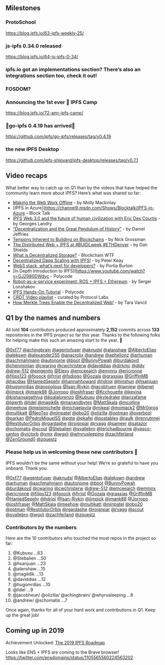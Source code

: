 
## Milestones

### ProtoSchool
https://blog.ipfs.io/63-ipfs-weekly-25/

### js-ipfs 0.34.0 released
https://blog.ipfs.io/64-js-ipfs-0-34/

### ipfs.io got an implementations section? There’s also an integrations section too, check it out!

### FOSDOM?

### Announcing the 1st ever 🌌 IPFS Camp
https://blog.ipfs.io/72-ann-ipfs-camp/

### 🎉go-ipfs 0.4.19 has arrived🎉
https://github.com/ipfs/go-ipfs/releases/tag/v0.4.19

### the new IPFS Desktop
https://github.com/ipfs-shipyard/ipfs-desktop/releases/tag/v0.7.1

## Video recaps

What better way to catch up on Q1 than by the videos that have helped the community learn more about IPFS? Here’s what was shared so far:
+ [Making the Web Work Offline](https://www.youtube.com/watch?list=PLuhRWgmPaHtRdiy0HKNy4UZ4dKVUVL_KG&time_continue=7&v=VllPpxVNH5k) - by Molly Mackinlay 
+ [IPFS in Azure](https://channel9.msdn.com/Shows/Blocktalk/IPFS-in-Azure - Block Talk
+ [IPFS Web 3.0 and the future of human civilization with Eric Des Courtis](https://www.youtube.com/watch?v=xmAedcmhUvI&feature=youtu.be) - by Georges Landry
+ [“Decentralization and the Great Pendulum of History”](https://www.youtube.com/watch?v=o2HxOqZzR1U) - by Daniel Jeffries
+ [Tensions Inherent to Building on Blockchains](https://blog.blockstack.org/nick-grossman-on-tensions-inherent-to-building-on-blockchains/) - by Nick Grossman
+ [The Distributed Web + IPFS at #BUIDLweek #ETHDenver](https://www.youtube.com/watch?v=JKcHmloxpLw) - by Dan Shields
+ [What is Decentralized Storage?](https://www.youtube.com/watch?v=I5M8bXQR9uA) - Blockchain WTF
+ [Decentralized Dapp Scaling with IPFS!](https://www.youtube.com/watch?time_continue=2&v=-XdVnK22mZc) - by Peter Keay
+ [Web3 stack, what’s next for developers?](https://www.youtube.com/watch?v=N76-HcQDuhQ&feature=youtu.be) - by Portia Burton
+ [In Depth Introduction to IPFS](https://www.youtube.com/watch?v=GJ2980DWdyc - Polycode
+ [Robot-as-a-service experiment: ROS + IPFS + Ethereum](https://www.youtube.com/watch?v=-GgnykaVWeQ) - by Sergei Lonshakov
+ [IPFS Hands-On Tutorial](https://www.youtube.com/watch?v=KIEq2FyMczs) - Polycode
+ [CRDT Video playlist](https://blog.ipfs.io/67-crdt-research-meetup/) - curated by Protocol Labs
+ [How Merkle Trees Enable the Decentralized Web!](https://www.youtube.com/watch?v=YIc6MNfv5iQ) - by Tara Vancil


## Q1 by the names and numbers
All told **104** contributors produced approximately **2,152** commits across **133** repositories in the IPFS project so far this year. Thanks to the following folks for helping make this such an amazing start to the year. 👏

[@0xf77](https://github.com/0xf77)
[@achingbrain](https://github.com/achingbrain)
[@agentofuser](https://github.com/agentofuser)
[@aknudsl](https://github.com/aknuds1)
[@alanshaw](https://github.com/alanshaw)
[@AlbertoElias](https://github.com/AlbertoElias)
[@alekswn](https://github.com/alekswn)
[@alexander255](https://github.com/alexander255)
[@anacrolix](https://github.com/anacrolix)
[@andrew](https://github.com/andrew)
[@aphelionz](https://github.com/aphelionz)
[@arhuman](https://github.com/arhuman)
[@aschmahmann](https://github.com/aschmahmann)
[@autonome](https://github.com/autonome)
[@bpot](https://github.com/bpot)
[@BunnyPowah](https://github.com/BunnyPowah)
[@burdakovd](https://github.com/burdakovd)
[@chenminjian](https://github.com/chenminjian)
[@cwaring](https://github.com/cwaring)
[@cwchristerw](https://github.com/cwchristerw)
[@daviddias](https://github.com/daviddias)
[@dirkmc](https://github.com/dirkmc)
[@djdv](https://github.com/djdv)
[@drew-512](https://github.com/drew-512)
[@eingenito](https://github.com/eingenito)
[@Elexy](https://github.com/Elexy)
[@emceeaich](https://github.com/emceeaich)
[@emmnx](https://github.com/emmnx)
[@ericronne](https://github.com/ericronne)
[@filips123](https://github.com/filips123)
[@fooock](https://github.com/fooock)
[@frrist](https://github.com/frrist)
[@fsdiogo](https://github.com/fsdiogo)
[@Gozala](https://github.com/Gozala)
[@grassias](https://github.com/grassias)
[@GriffinMB](https://github.com/GriffinMB)
[@hacdias](https://github.com/hacdias)
[@HamedSepehr](https://github.com/HamedSepehr)
[@hannahhoward](https://github.com/hannahhoward)
[@hdriqi](https://github.com/hdriqi)
[@hinshun](https://github.com/hinshun)
[@hsanjuan](https://github.com/hsanjuan)
[@hugomrdias](https://github.com/hugomrdias)
[@ianopolous](https://github.com/ianopolous)
[@Isan-Rivkin](https://github.com/Isan-Rivkin)
[@jacobhuen](https://github.com/jacobheun)
[@jamiew](https://github.com/jamiew)
[@jbenet](https://github.com/jbenet)
[@jimpick](https://github.com/jimpick)
[@jmank88](https://github.com/jmank88)
[@Jorropo](https://github.com/Jorropo)
[@joshfraser](https://github.com/joshfraser)
[@Kcchouette](https://github.com/Kcchouette)
[@kevina](https://github.com/kevina)
[@kishansagathiya](https://github.com/kishansagathiya)
[@koalalorenzo](https://github.com/koalalorenzo)
[@Kubuxu](https://github.com/Kubuxu)
[@kyledrake](https://github.com/kyledrake)
[@lanzafame](https://github.com/lanzafame)
[@lgierth](https://github.com/lgierth)
[@lidel](https://github.com/lidel)
[@magik6k](https://github.com/magik6k)
[@manandbytes](https://github.com/manandbytes)
[@MattSkala](https://github.com/MattSkala)
[@mcollina](https://github.com/mcollina)
[@meehow](https://github.com/meehow)
[@meiqimichelle](https://github.com/meiqimichelle)
[@michaelavila](https://github.com/michaelavila)
[@mikeal](https://github.com/mikeal)
[@momack2](https://github.com/momack2)
[@Mr0grog](https://github.com/Mr0grog)
[@multikatt](https://github.com/multikatt)
[@NeoTeo](https://github.com/NeoTeo)
[@niinpatel](https://github.com/niinpatel)
[@obo20](https://github.com/obo20)
[@olizilla](https://github.com/olizilla)
[@optman](https://github.com/optman)
[@overbool](https://github.com/overbool)
[@parkan](https://github.com/parkan)
[@PedroMiguelSS](https://github.com/PedroMiguelSS)
[@pgte](https://github.com/pgte)
[@pkafei](https://github.com/pkafei)
[@postables](https://github.com/postables)
[@raulk](https://github.com/raulk)
[@renrutnnej](https://github.com/renrutnnej)
[@RestitutorOrbis](https://github.com/RestitutorOrbis)
[@rgardaphe](https://github.com/rgardaphe)
[@roignpar](https://github.com/roignpar)
[@rvagg](https://github.com/rvagg)
[@sameer](https://github.com/sameer)
[@satazor](https://github.com/satazor)
[@schomatis](https://github.com/schomatis)
[@scout](https://github.com/scout)
[@Stebalien](https://github.com/Stebalien)
[@svallebro](https://github.com/svallebro)
[@terichadbourne](https://github.com/terichadbourne)
[@vasco-santos](https://github.com/vasco-santos)
[@victorb](https://github.com/victorb)
[@vmx](https://github.com/vmx)
[@wgxli](https://github.com/wgxli)
[@whyrusleeping](https://github.com/whyrusleeping)
[@zachferland](https://github.com/zachferland)
[@ZenGround0](https://github.com/ZenGround0)
[@zquestz](https://github.com/zquestz)


### Please help us in welcoming these new contributors 👋

IPFS wouldn’t be the same without your help! We’re so grateful to have you onboard. Thank you.

[@0xf77](https://github.com/0xf77)
[@agentofuser](https://github.com/agentofuser)
[@aknudsl](https://github.com/aknuds1)
[@AlbertoElias](https://github.com/AlbertoElias)
[@alekswn](https://github.com/alekswn)
[@andrew](https://github.com/andrew)
[@arhuman](https://github.com/arhuman)
[@aschmahmann](https://github.com/aschmahmann)
[@autonome](https://github.com/autonome)
[@bpot](https://github.com/bpot)
[@BunnyPowah](https://github.com/BunnyPowah)
[@burdakovd](https://github.com/burdakovd)
[@cwaring](https://github.com/cwaring)
[@cwchristerw](https://github.com/cwchristerw)
[@drew-512](https://github.com/drew-512)
[@emceeaich](https://github.com/emceeaich)
[@emmnx](https://github.com/emmnx)
[@ericronne](https://github.com/ericronne)
[@filips123](https://github.com/filips123)
[@fooock](https://github.com/fooock)
[@frrist](https://github.com/frrist)
[@Gozala](https://github.com/Gozala)
[@grassias](https://github.com/grassias)
[@GriffinMB](https://github.com/GriffinMB)
[@HamedSepehr](https://github.com/HamedSepehr)
[@hdriqi](https://github.com/hdriqi)
[@Isan-Rivkin](https://github.com/Isan-Rivkin)
[@jimpick](https://github.com/jimpick)
[@jmank88](https://github.com/jmank88)
[@Jorropo](https://github.com/Jorropo)
[@joshfraser](https://github.com/joshfraser)
[@MattSkala](https://github.com/MattSkala)
[@meehow](https://github.com/meehow)
[@multikatt](https://github.com/multikatt)
[@niinpatel](https://github.com/niinpatel)
[@obo20](https://github.com/obo20)
[@optman](https://github.com/optman)
[@RestitutorOrbis](https://github.com/RestitutorOrbis)
[@rgardaphe](https://github.com/rgardaphe)
[@roignpar](https://github.com/roignpar)
[@rvagg](https://github.com/rvagg)
[@scout](https://github.com/scout)
[@svallebro](https://github.com/svallebro)
[@wgxli](https://github.com/wgxli)
[@zachferland](https://github.com/zachferland)
[@zquestz](https://github.com/zquestz)

### Contributors by the numbers

Here are the 10 contributors who touched the most repos in the project so far:

1) @Kubuxu ...63
2) @Stebalien ...50
3) @hsanjuan ...23
4) @alanshaw ...15
5) @magik6k ...13
6) @daviddias ...12
7) @hugomrdias ...10
8) @lidel  ...9
9) @jacobheun/ @olizilla/ @achingbrain/ @whyrusleeping  ...8
10) @andrew/ @schomatis ...7

Once again, thanks for all of your hard work and contributions in Q1. Keep up the great job!

## Coming up in 2019

Achievement Unlocked: [The 2019 IPFS Roadmap](https://blog.ipfs.io/78-ipfs-2019-roadmap/)

Looks like ENS + IPFS are coming to the Brave browser!  https://twitter.com/ensdomains/status/1105565560224563202

